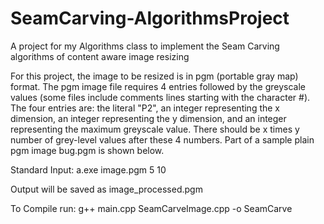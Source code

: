 SeamCarving-AlgorithmsProject
=============================

A project for my Algorithms class to implement the Seam Carving algorithms of content aware image resizing

For this project, the image to be resized is in pgm (portable gray map) format. The pgm image file requires 4 entries followed by the greyscale values (some files include comments lines starting with the character #). The four entries are: the literal "P2", an integer representing the x dimension, an integer representing the y dimension, and an integer representing the maximum greyscale value. There should be x times y number of grey-level values after these 4 numbers. Part of a sample plain pgm image bug.pgm is shown below.

Standard Input: a.exe image.pgm 5 10

Output will be saved as image_processed.pgm

To Compile run: g++ main.cpp SeamCarveImage.cpp -o SeamCarve
